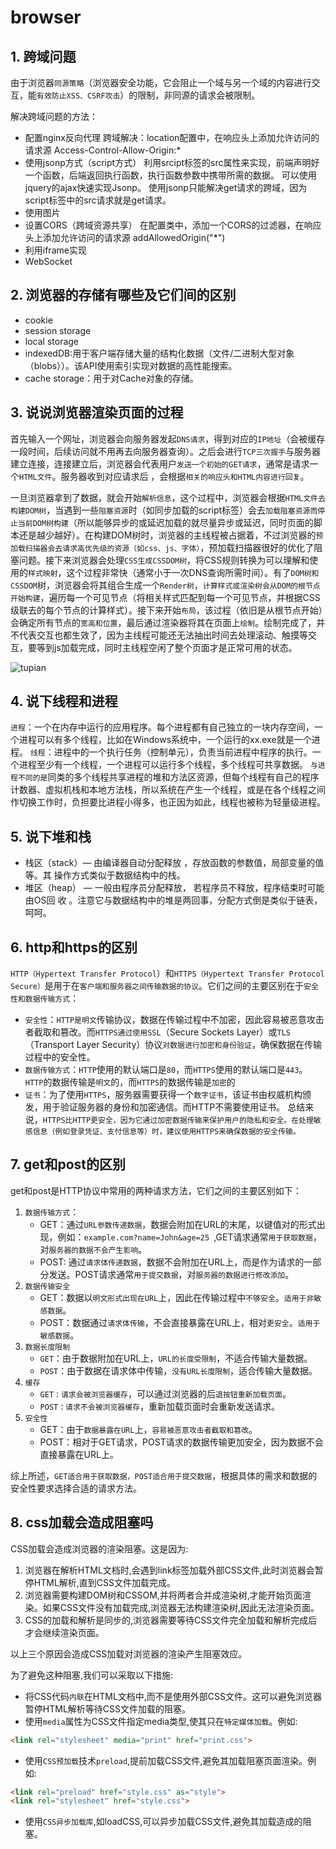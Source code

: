 # browser

## 1. 跨域问题

由于浏览器`同源策略`（浏览器安全功能，它会阻止一个域与另一个域的内容进行交互，能`有效防止XSS、CSRF攻击`）的限制，非同源的请求会被限制。

解决跨域问题的方法：

- 配置nginx反向代理
    跨域解决：location配置中，在响应头上添加允许访问的请求源 Access-Control-Allow-Origin:*
- 使用jsonp方式（script方式）
    利用srcipt标签的src属性来实现，前端声明好一个函数，后端返回执行函数，执行函数参数中携带所需的数据。
    可以使用jquery的ajax快速实现Jsonp。 
    使用jsonp只能解决get请求的跨域，因为script标签中的src请求就是get请求。
- 使用图片
- 设置CORS（跨域资源共享）
    在配置类中，添加一个CORS的过滤器，在响应头上添加允许访问的请求源 addAllowedOrigin("*")
- 利用iframe实现
- WebSocket

## 2. 浏览器的存储有哪些及它们间的区别

- cookie
- session storage
- local storage
- indexedDB:用于客户端存储大量的结构化数据（文件/二进制大型对象（blobs））。该API使用索引实现对数据的高性能搜索。
- cache storage：用于对Cache对象的存储。

## 3. 说说浏览器渲染页面的过程

首先输入一个网址，浏览器会向服务器发起`DNS请求`，得到对应的`IP地址`（会被缓存一段时间，后续访问就不用再去向服务器查询）。之后会进行`TCP三次握手`与服务器建立连接，连接建立后，浏览器会代表用户`发送一个初始的GET请求`，通常是请求一个`HTML文件`。服务器收到对应请求后 ，会根据`相关的响应头和HTML内容进行回复`。

一旦浏览器拿到了数据，就会开始`解析信息`，这个过程中，浏览器会根据`HTML文件去构建DOM树`，当遇到一些`阻塞资源`时（如同步加载的script标签）会去`加载阻塞资源而停止当前DOM树构建`（所以能够异步的或延迟加载的就尽量异步或延迟，同时页面的脚本还是越少越好）。在构建DOM树时，浏览器的主线程被占据着，不过浏览器的`预加载扫描器会去请求高优先级的资源（如css、js、字体）`，预加载扫描器很好的优化了阻塞问题。接下来浏览器会处理`CSS生成CSSDOM树`，将CSS规则转换为可以理解和使用的`样式映射`，这个过程非常快（通常小于一次DNS查询所需时间）。有了`DOM树和CSSDOM`树，浏览器会将其组合生成一个`Render树`，`计算样式或渲染树会从DOM的根节点开始构建`，遍历每一个可见节点（将相关样式匹配到每一个可见节点，并根据CSS级联去的每个节点的计算样式）。接下来开始`布局`，该过程（依旧是从根节点开始）会确定所有节点的`宽高和位置`，最后通过渲染器将其在页面上`绘制`。绘制完成了，并不代表交互也都生效了，因为主线程可能还无法抽出时间去处理滚动、触摸等交互，要等到js加载完成，同时主线程空闲了整个页面才是正常可用的状态。

![tupian](./assets/img/16.webp)

## 4. 说下线程和进程

`进程`：一个在内存中运行的应用程序。每个进程都有自己独立的一块内存空间，一个进程可以有多个线程，比如在Windows系统中，一个运行的xx.exe就是一个进程。
`线程`：进程中的一个执行任务（控制单元），负责当前进程中程序的执行。一个进程至少有一个线程，一个进程可以运行多个线程，多个线程可共享数据。
`与进程不同的是`同类的多个线程共享进程的堆和方法区资源，但每个线程有自己的程序计数器、虚拟机栈和本地方法栈，所以系统在产生一个线程，或是在各个线程之间作切换工作时，负担要比进程小得多，也正因为如此，线程也被称为轻量级进程。

## 5. 说下堆和栈

- 栈区（stack）— 由编译器自动分配释放 ，存放函数的参数值，局部变量的值等。其
操作方式类似于数据结构中的栈。
- 堆区（heap） — 一般由程序员分配释放， 若程序员不释放，程序结束时可能由OS回
收 。注意它与数据结构中的堆是两回事，分配方式倒是类似于链表，呵呵。

## 6. http和https的区别

`HTTP（Hypertext Transfer Protocol`）和`HTTPS（Hypertext Transfer Protocol Secure）`是用于在`客户端和服务器之间传输数据的协议`。它们之间的主要区别在于`安全性和数据传输方式`：

- `安全性`：`HTTP是明文`传输协议，数据在传输过程中不加密，因此容易被恶意攻击者截取和篡改。而`HTTPS通过使用SSL`（Secure Sockets Layer）或`TLS`（Transport Layer Security）协议`对数据进行加密和身份验证`，确保数据在传输过程中的安全性。
- `数据传输方式`：`HTTP`使用的默认端口是`80`，而`HTTPS`使用的默认端口是`443`。`HTTP`的数据传输是`明文`的，而`HTTPS`的数据传输是`加密`的
- `证书`：为了使用`HTTPS`，服务器需要获得一个`数字证书`，该证书由权威机构颁发，用于验证服务器的身份和加密通信。而HTTP不需要使用证书。 总结来说，`HTTPS比HTTP更安全，因为它通过加密数据传输来保护用户的隐私和安全。在处理敏感信息（例如登录凭证、支付信息等）时，建议使用HTTPS来确保数据的安全传输。`

## 7. get和post的区别

get和post是HTTP协议中常用的两种请求方法，它们之间的主要区别如下：

1. `数据传输方式`： 
    - GET：通过`URL参数传递数据`，数据会附加在URL的末尾，以键值对的形式出现，例如：`example.com?name=John&age=25 `,GET请求通常`用于获取数据`，对`服务器的数据不会产生影响`。
    - POST: 通过`请求体传递数据`，数据不会附加在URL上，而是作为请求的一部分发送。POST请求通常`用于提交数据`，对`服务器的数据进行修改添加`。
2. `数据传输安全`
    - GET：数据以`明文形式出现在URL`上，因此在传输过程中`不够安全`。`适用于非敏感数据`。
    - POST：数据通过`请求体传输`，不会直接暴露在URL上，相对`更安全`。`适用于敏感数据`。
3. `数据长度限制`
    - `GET`：由于数据附加在URL上，`URL的长度受限制`，不适合传输大量数据。 
    - `POST`：由于数据在请求体中传输，`没有URL长度限制`，适合传输大量数据。
4. `缓存`
    - `GET：请求会被浏览器缓存`，可以通过浏览器的后`退按钮重新加载页面`。
    - `POST：请求不会被浏览器缓存`，重新加载页面时会重新发送请求。
5. `安全性`
    - GET：由于`数据暴露在URL`上，`容易被恶意攻击者截取和篡改`。
    - POST：相对于GET请求，POST请求的数据传输更加安全，因为数据不会直接暴露在URL上。

综上所述，`GET适合用于获取数据，POST适合用于提交数据`，根据具体的需求和数据的安全性要求选择合适的请求方法。

## 8. css加载会造成阻塞吗

CSS加载会造成浏览器的渲染阻塞。这是因为:

1. 浏览器在解析HTML文档时,会遇到link标签加载外部CSS文件,此时浏览器会暂停HTML解析,直到CSS文件加载完成。
2. 浏览器需要构建DOM树和CSSOM,并将两者合并成渲染树,才能开始页面渲染。如果CSS文件没有加载完成,浏览器无法构建渲染树,因此无法渲染页面。
3. CSS的加载和解析是同步的,浏览器需要等待CSS文件完全加载和解析完成后才会继续渲染页面。 

以上三个原因会造成CSS加载对浏览器的渲染产生阻塞效应。

为了避免这种阻塞,我们可以采取以下措施:

- 将CSS代码`内联`在HTML文档中,而不是使用外部CSS文件。这可以避免浏览器暂停HTML解析等待CSS文件加载的阻塞。
- 使用`media`属性为CSS文件指定media类型,使其只在`特定媒体加载`。例如:
```html
<link rel="stylesheet" media="print" href="print.css">
```
- 使用`CSS预加载`技术`preload`,提前加载CSS文件,避免其加载阻塞页面渲染。例如:
```html
<link rel="preload" href="style.css" as="style">
<link rel="stylesheet" href="style.css">
```
- 使用`CSS异步加载库`,如loadCSS,可以异步加载CSS文件,避免其加载造成的阻塞。










